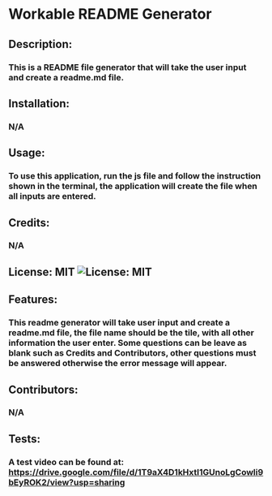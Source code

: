 
  # Workable README Generator

  ## Description:
  ### This is a README file generator that will take the user input and create a readme.md file.

  ## Installation:
  ### N/A

  ## Usage:
  ### To use this application, run the js file and follow the instruction shown in the terminal, the application will create the file when all inputs are entered.

  ## Credits:
  ### N/A

  ## License: MIT ![License: MIT](https://img.shields.io/badge/License-MIT-yellow.svg)

  ## Features:
  ### This readme generator will take user input and create a readme.md file, the file name should be the tile, with all other information the user enter. Some questions can be leave as blank such as Credits and Contributors, other questions must be answered otherwise the error message will appear.

  ## Contributors:
  ### N/A

  ## Tests:
  ### A test video can be found at: https://drive.google.com/file/d/1T9aX4D1kHxtI1GUnoLgCowli9bEyROK2/view?usp=sharing

